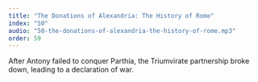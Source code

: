```yaml
---
title: "The Donations of Alexandria: The History of Rome"
index: "50"
audio: "50-the-donations-of-alexandria-the-history-of-rome.mp3"
order: 59
---
```


After Antony failed to conquer Parthia, the Triumvirate partnership broke down, leading to a declaration of war.

